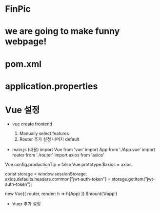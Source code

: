 # FinPic

# we are going to make funny webpage!

# pom.xml


# application.properties


# Vue 설정
  - vue create frontend
    1) Manually select features
    2) Router 추가 설정 나머지 default
    
  - main.js (내용)
import Vue from 'vue'
import App from './App.vue'
import router from './router'
import axios from 'axios'

Vue.config.productionTip = false
Vue.prototype.$axios = axios;

const storage = window.sessionStorage;
axios.defaults.headers.common["jwt-auth-token"] = storage.getItem("jwt-auth-token");

new Vue({
  router,
  render: h => h(App)
}).$mount('#app')

  - Vuex 추가 설정 
    
